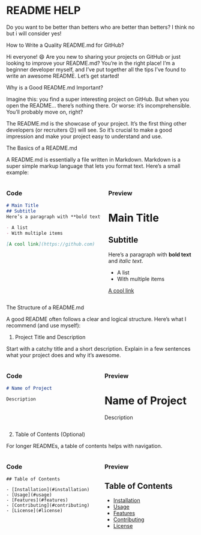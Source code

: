 # README HELP

Do you want to be better than betters who are better than betters? I think no but i will consider yes!

How to Write a Quality README.md for GitHub?

Hi everyone! 😄 Are you new to sharing your projects on GitHub or just looking to improve your README.md? You’re in the right place! I’m a beginner developer myself, and I’ve put together all the tips I’ve found to write an awesome README. Let’s get started!

Why is a Good README.md Important?

Imagine this: you find a super interesting project on GitHub. But when you open the README… there’s nothing there. Or worse: it’s incomprehensible. You’ll probably move on, right?

The README.md is the showcase of your project. It’s the first thing other developers (or recruiters 😉) will see. So it’s crucial to make a good impression and make your project easy to understand and use.

The Basics of a README.md

A README.md is essentially a file written in Markdown. Markdown is a super simple markup language that lets you format text. Here’s a small example:

<div style="display: flex; gap: 20px;">
<div style="width: 50%;">
<h3>Code</h3>

```md
# Main Title
## Subtitle
Here’s a paragraph with **bold text** and *italic text*.

- A list
- With multiple items

[A cool link](https://github.com)
```
</div>
<div style="width: 50%;">
<h3>Preview</h3>

# Main Title
## Subtitle
Here’s a paragraph with **bold text** and *italic text*.

- A list
- With multiple items

[A cool link](https://github.com)
</div>
</div>

The Structure of a README.md

A good README often follows a clear and logical structure. Here’s what I recommend (and use myself):

1. Project Title and Description

Start with a catchy title and a short description. Explain in a few sentences what your project does and why it’s awesome.

<div style="display: flex; gap: 20px;">
<div style="width: 50%;">
<h3>Code</h3>

```md
# Name of Project

Description
```
</div>
<div style="width: 50%;">
<h3>Preview</h3>

# Name of Project

Description
</div>
</div>

2. Table of Contents (Optional)

For longer READMEs, a table of contents helps with navigation.

<div style="display: flex; gap: 20px;">
<div style="width: 50%;">
<h3>Code</h3>

```
## Table of Contents

- [Installation](#installation)
- [Usage](#usage)
- [Features](#features)
- [Contributing](#contributing)
- [License](#license)
```
</div>
<div style="width: 50%;">
<h3>Preview</h3>

## Table of Contents

- [Installation](#installation)
- [Usage](#usage)
- [Features](#features)
- [Contributing](#contributing)
- [License](#license)
</div>
</div>

